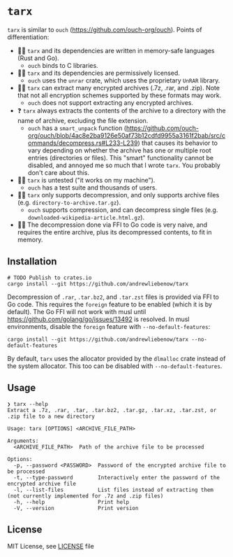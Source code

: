 # `tarx`

`tarx` is similar to `ouch` (https://github.com/ouch-org/ouch). Points of differentiation:

- 👍🏻 `tarx` and its dependencies are written in memory-safe languages (Rust and Go).
  - `ouch` binds to C libraries.
- 👍🏻 `tarx` and its dependencies are permissively licensed.
  - `ouch` uses the `unrar` crate, which uses the proprietary `UnRAR` library.
- 👍🏻 `tarx` can extract many encrypted archives (.7z, .rar, and .zip). Note that not all encryption schemes supported by these formats may work.
  - `ouch` does not support extracting any encrypted archives.
- ❓ `tarx` always extracts the contents of the archive to a directory with the name of archive, excluding the file extension.
  - `ouch` has a `smart_unpack` function (https://github.com/ouch-org/ouch/blob/4ac8e2ba9126e50af73b12cdfd9955a3161f2bab/src/commands/decompress.rs#L233-L239) that causes its behavior to vary depending on whether the archive has one or multiple root entries (directories or files). This "smart" functionality cannot be disabled, and annoyed me so much that I wrote `tarx`. You probably don't care about this.
- 👎🏻 `tarx` is untested ("it works on my machine").
  - `ouch` has a test suite and thousands of users.
- 👎🏻 `tarx` only supports decompression, and only supports archive files (e.g. `directory-to-archive.tar.gz`).
  - `ouch` supports compression, and can decompress single files (e.g. `downloaded-wikipedia-article.html.gz`).
- 👎🏻 The decompression done via FFI to Go code is very naive, and requires the entire archive, plus its decompressed contents, to fit in memory.

## Installation

```Shell
# TODO Publish to crates.io
cargo install --git https://github.com/andrewliebenow/tarx
```

Decompression of `.rar`, `.tar.bz2`, and `.tar.zst` files is provided via FFI to Go code. This requires the `foreign` feature to be enabled (which it is by default). The Go FFI will not work with musl until https://github.com/golang/go/issues/13492 is resolved. In musl environments, disable the `foreign` feature with `--no-default-features`:

```Shell
cargo install --git https://github.com/andrewliebenow/tarx --no-default-features
```

By default, `tarx` uses the allocator provided by the `dlmalloc` crate instead of the system allocator. This too can be disabled with `--no-default-features`.

## Usage

```
❯ tarx --help
Extract a .7z, .rar, .tar, .tar.bz2, .tar.gz, .tar.xz, .tar.zst, or .zip file to a new directory

Usage: tarx [OPTIONS] <ARCHIVE_FILE_PATH>

Arguments:
  <ARCHIVE_FILE_PATH>  Path of the archive file to be processed

Options:
  -p, --password <PASSWORD>  Password of the encrypted archive file to be processed
  -t, --type-password        Interactively enter the password of the encrypted archive file
  -l, --list-files           List files instead of extracting them (not currently implemented for .7z and .zip files)
  -h, --help                 Print help
  -V, --version              Print version
```

## License

MIT License, see <a href="LICENSE">LICENSE</a> file
